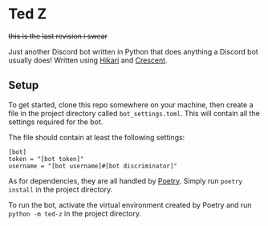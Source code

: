 # Ted Z
~~this is the last revision i swear~~

Just another Discord bot written in Python that does anything a Discord bot usually does!
Written using [Hikari](https://github.com/hikari-py/hikari) and [Crescent](https://github.com/magpie-dev/hikari-crescent).

## Setup
To get started, clone this repo somewhere on your machine, then create a file in the project directory called `bot_settings.toml`. This will contain all the settings required for the bot.

The file should contain at least the following settings:
```
[bot]
token = "[bot token]"
username = "[bot username]#[bot discriminator]"
```

As for dependencies, they are all handled by [Poetry](https://github.com/python-poetry/poetry). Simply run `poetry install` in the project directory.

To run the bot, activate the virtual environment created by Poetry and run `python -m ted-z` in the project directory.